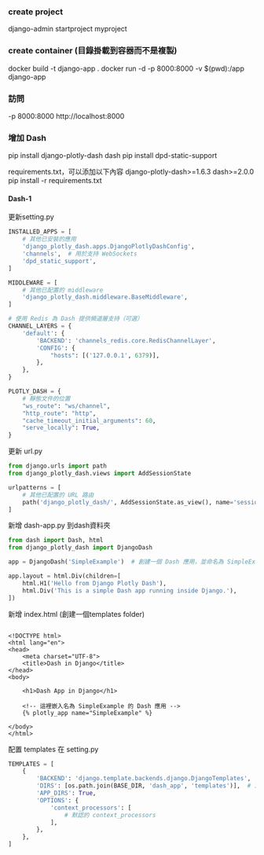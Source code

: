 ### create project

django-admin startproject myproject

### create container (目錄掛載到容器而不是複製)
docker build -t django-app .
docker run -d -p 8000:8000 -v $(pwd):/app django-app

### 訪問
-p 8000:8000
http://localhost:8000

### 增加 Dash

pip install django-plotly-dash dash
pip install dpd-static-support

requirements.txt，可以添加以下內容
django-plotly-dash>=1.6.3
dash>=2.0.0
pip install -r requirements.txt

#### Dash-1

更新setting.py
```python
INSTALLED_APPS = [
    # 其他已安裝的應用
    'django_plotly_dash.apps.DjangoPlotlyDashConfig',
    'channels',  # 用於支持 WebSockets
    'dpd_static_support',
]

MIDDLEWARE = [
    # 其他已配置的 middleware
    'django_plotly_dash.middleware.BaseMiddleware',
]

# 使用 Redis 為 Dash 提供頻道層支持（可選）
CHANNEL_LAYERS = {
    'default': {
        'BACKEND': 'channels_redis.core.RedisChannelLayer',
        'CONFIG': {
            "hosts": [('127.0.0.1', 6379)],
        },
    },
}

PLOTLY_DASH = {
    # 靜態文件的位置
    "ws_route": "ws/channel",
    "http_route": "http",
    "cache_timeout_initial_arguments": 60,
    "serve_locally": True,
}
```

更新 url.py
```python
from django.urls import path
from django_plotly_dash.views import AddSessionState

urlpatterns = [
    # 其他已配置的 URL 路由
    path('django_plotly_dash/', AddSessionState.as_view(), name='session_state'),
]
```

新增 dash-app.py 到dash資料夾
```python
from dash import Dash, html
from django_plotly_dash import DjangoDash

app = DjangoDash('SimpleExample')  # 創建一個 Dash 應用，並命名為 SimpleExample

app.layout = html.Div(children=[
    html.H1('Hello from Django Plotly Dash'),
    html.Div('This is a simple Dash app running inside Django.'),
])
```

新增 index.html (創建一個templates folder)
```python{% load plotly_dash %}

<!DOCTYPE html>
<html lang="en">
<head>
    <meta charset="UTF-8">
    <title>Dash in Django</title>
</head>
<body>

    <h1>Dash App in Django</h1>

    <!-- 這裡嵌入名為 SimpleExample 的 Dash 應用 -->
    {% plotly_app name="SimpleExample" %}

</body>
</html>
```

配置 templates 在 setting.py
```python
TEMPLATES = [
    {
        'BACKEND': 'django.template.backends.django.DjangoTemplates',
        'DIRS': [os.path.join(BASE_DIR, 'dash_app', 'templates')],  # 添加這行配置模板路徑
        'APP_DIRS': True,
        'OPTIONS': {
            'context_processors': [
                # 默認的 context_processors
            ],
        },
    },
]
```
